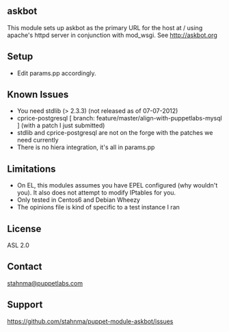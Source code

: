askbot
------
This module sets up askbot as the primary URL for the host at / using apache's httpd server in conjunction with mod_wsgi.
See http://askbot.org

Setup
------
* Edit params.pp accordingly.

Known Issues
-------
* You need stdlib  (> 2.3.3) (not released as of 07-07-2012)
* cprice-postgresql [ branch: feature/master/align-with-puppetlabs-mysql ] (with a patch I just submitted)
* stdlib and cprice-postgresql are not on the forge with the patches we need currently
* There is no hiera integration, it's all in params.pp

Limitations
-------
* On EL, this modules assumes you have EPEL configured (why wouldn't you). It also does not attempt to modify IPtables for you.
* Only tested in Centos6 and Debian Wheezy
* The opinions file is kind of specific to a test instance I ran

License
-------
ASL 2.0


Contact
-------
stahnma@puppetlabs.com

Support
-------
https://github.com/stahnma/puppet-module-askbot/issues
